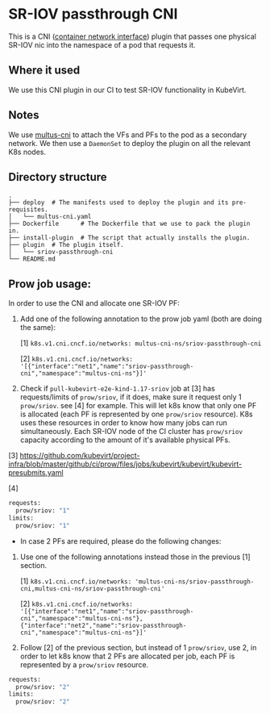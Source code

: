 # SR-IOV passthrough CNI

This is a CNI ([container network interface](https://github.com/containernetworking/cni))
plugin that passes one physical SR-IOV nic into the
namespace of a pod that requests it.

## Where it used

We use this CNI plugin in our CI to test SR-IOV functionality in KubeVirt.

## Notes

We use [multus-cni](https://github.com/intel/multus-cni) to attach the VFs and
PFs to the pod as a secondary network. We then use a `DaemonSet` to deploy the
plugin on all the relevant K8s nodes.

## Directory structure

```
.
├── deploy  # The manifests used to deploy the plugin and its pre-requisites.
│   └── multus-cni.yaml
├── Dockerfile      # The Dockerfile that we use to pack the plugin in.
├── install-plugin  # The script that actually installs the plugin.
├── plugin  # The plugin itself.
│   └── sriov-passthrough-cni
└── README.md
```

## Prow job usage:

In order to use the CNI and allocate one SR-IOV PF:
1. Add one of the following annotation to the prow job yaml (both are doing the same):

    [1] `k8s.v1.cni.cncf.io/networks: multus-cni-ns/sriov-passthrough-cni`

    [2] `k8s.v1.cni.cncf.io/networks: '[{"interface":"net1","name":"sriov-passthrough-cni","namespace":"multus-cni-ns"}]'`

2. Check if `pull-kubevirt-e2e-kind-1.17-sriov` job at [3] has requests/limits of `prow/sriov`, if it does, make sure it request only 1 `prow/sriov`. see [4] for example.
This will let k8s know that only one PF is allocated (each PF is represented by one `prow/sriov` resource).
K8s uses these resources in order to know how many jobs can run simultaneously.
Each SR-IOV node of the CI cluster has `prow/sriov` capacity according to the amount of it's available physical PFs.

[3] https://github.com/kubevirt/project-infra/blob/master/github/ci/prow/files/jobs/kubevirt/kubevirt/kubevirt-presubmits.yaml

[4] 
```bash
requests:
  prow/sriov: "1"
limits:
  prow/sriov: "1"
```

* In case 2 PFs are required, please do the following changes:

1. Use one of the following annotations instead those in the previous [1] section.

    [1] `k8s.v1.cni.cncf.io/networks: 'multus-cni-ns/sriov-passthrough-cni,multus-cni-ns/sriov-passthrough-cni'`

    [2] `k8s.v1.cni.cncf.io/networks: '[{"interface":"net1","name":"sriov-passthrough-cni","namespace":"multus-cni-ns"}, {"interface":"net2","name":"sriov-passthrough-cni","namespace":"multus-cni-ns"}]'`

2. Follow [2] of the previous section, but instead of 1 `prow/sriov`, use 2, in order to let k8s know that 2 PFs are
allocated per job, each PF is represented by a `prow/sriov` resource.

```bash
requests:
  prow/sriov: "2"
limits:
  prow/sriov: "2"
```
